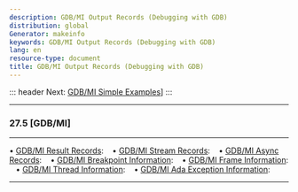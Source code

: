 ```yaml
---
description: GDB/MI Output Records (Debugging with GDB)
distribution: global
Generator: makeinfo
keywords: GDB/MI Output Records (Debugging with GDB)
lang: en
resource-type: document
title: GDB/MI Output Records (Debugging with GDB)
---
```

::: header
Next: [GDB/MI Simple Examples](GDB_002fMI-Simple-Examples.html#GDB_002fMI-Simple-Examples)]
:::

---

### 27.5 [GDB/MI]

---

• [GDB/MI Result Records](GDB_002fMI-Result-Records.html#GDB_002fMI-Result-Records):                                      
• [GDB/MI Stream Records](GDB_002fMI-Stream-Records.html#GDB_002fMI-Stream-Records):                                      
• [GDB/MI Async Records](GDB_002fMI-Async-Records.html#GDB_002fMI-Async-Records):                                         
• [GDB/MI Breakpoint Information](GDB_002fMI-Breakpoint-Information.html#GDB_002fMI-Breakpoint-Information):              
• [GDB/MI Frame Information](GDB_002fMI-Frame-Information.html#GDB_002fMI-Frame-Information):                             
• [GDB/MI Thread Information](GDB_002fMI-Thread-Information.html#GDB_002fMI-Thread-Information):                          
• [GDB/MI Ada Exception Information](GDB_002fMI-Ada-Exception-Information.html#GDB_002fMI-Ada-Exception-Information):     

---

